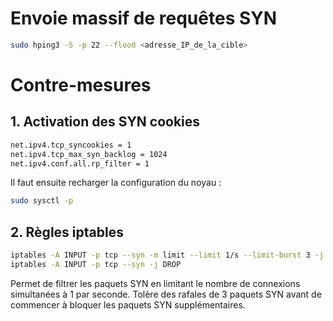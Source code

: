 # Envoie massif de requêtes SYN

```bash
sudo hping3 -S -p 22 --flood <adresse_IP_de_la_cible>
```

# Contre-mesures

## 1. Activation des SYN cookies

```bash
net.ipv4.tcp_syncookies = 1
net.ipv4.tcp_max_syn_backlog = 1024
net.ipv4.conf.all.rp_filter = 1
```

Il faut ensuite recharger la configuration du noyau :

```bash
sudo sysctl -p
```

## 2. Règles iptables

```bash
iptables -A INPUT -p tcp --syn -m limit --limit 1/s --limit-burst 3 -j ACCEPT
iptables -A INPUT -p tcp --syn -j DROP
```

Permet de filtrer les paquets SYN en limitant le nombre de connexions simultanées à 1 par seconde. Tolère des rafales de 3 paquets SYN avant de commencer à bloquer les paquets SYN supplémentaires.